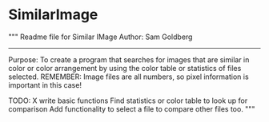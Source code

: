 # SimilarImage
"""
Readme file for Similar IMage
Author: Sam Goldberg
___________________________

Purpose: To create a program that searches for images that are 
similar in color or color arrangement by using the color table or statistics of files selected.
REMEMBER: Image files are all numbers, so pixel information is important in this case! 

TODO: 
   X write basic functions
    Find statistics or color table to look up for comparison
    Add functionality to select a file to compare other files too.
"""
